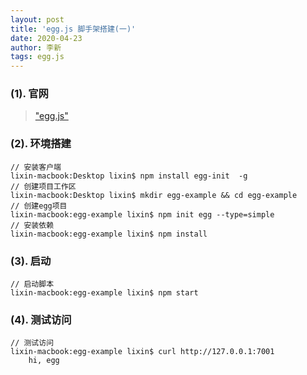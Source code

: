 ```yaml
---
layout: post
title: 'egg.js 脚手架搭建(一)'
date: 2020-04-23
author: 李新
tags: egg.js
---
```


### (1). 官网
> ["egg.js"](https://eggjs.org/zh-cn/intro/quickstart.html)

### (2). 环境搭建
```
// 安装客户端
lixin-macbook:Desktop lixin$ npm install egg-init  -g
// 创建项目工作区
lixin-macbook:Desktop lixin$ mkdir egg-example && cd egg-example
// 创建egg项目
lixin-macbook:egg-example lixin$ npm init egg --type=simple
// 安装依赖
lixin-macbook:egg-example lixin$ npm install
```
### (3). 启动
```
// 启动脚本
lixin-macbook:egg-example lixin$ npm start
```
### (4). 测试访问
```
// 测试访问
lixin-macbook:egg-example lixin$ curl http://127.0.0.1:7001
	hi, egg
```

